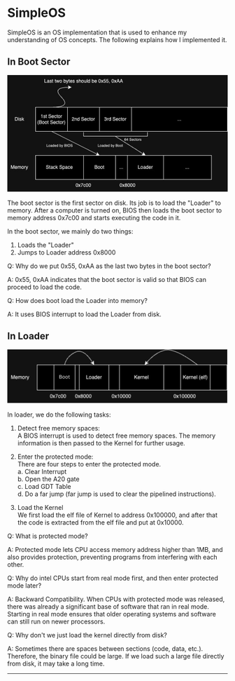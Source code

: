 # SimpleOS
SimpleOS is an OS implementation that is used to enhance my understanding of OS concepts. The following explains how I implemented it.

## In Boot Sector
![Subdirectory Image](images/boot.jpeg)

The boot sector is the first sector on disk. Its job is to load the "Loader" to memory. After a computer is turned on, BIOS then loads the boot sector to memory address 0x7c00 and starts executing the code in it.

In the boot sector, we mainly do two things:
1. Loads the "Loader"  
2. Jumps to Loader address 0x8000

Q: Why do we put 0x55, 0xAA as the last two bytes in the boot sector?    

A: 0x55, 0xAA indicates that the boot sector is valid so that BIOS can proceed to load the code.

Q: How does boot load the Loader into memory?    

A: It uses BIOS interrupt to load the Loader from disk.

## In Loader
![Subdirectory Image](images/loader.png)

In loader, we do the following tasks:
1. Detect free memory spaces:  
    A BIOS interrupt is used to detect free memory spaces. The memory information is then passed to the Kernel for further usage.  

2. Enter the protected mode:  
    There are four steps to enter the protected mode.  
    a. Clear Interrupt  
    b. Open the A20 gate  
    c. Load GDT Table  
    d. Do a far jump (far jump is used to clear the pipelined instructions). 

3. Load the Kernel  
    We first load the elf file of Kernel to address 0x100000, and after that the code is extracted from the elf file and put at 0x10000.

Q: What is protected mode?    

A: Protected mode lets CPU access memory address higher than 1MB, and also provides protection, preventing programs from interfering with each other.

Q: Why do intel CPUs start from real mode first, and then enter protected mode later?    

A: Backward Compatibility. When CPUs with protected mode was released, there was already a significant base of software that ran in real mode. Starting in real mode ensures that older operating systems and software can still run on newer processors.

Q: Why don't we just load the kernel directly from disk?    

A: Sometimes there are spaces between sections (code, data, etc.). Therefore, the binary file could be large. If we load such a large file directly from disk, it may take a long time.

---

